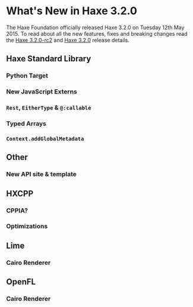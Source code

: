 [_template]: ../templates/roundup.html
[date]: / "2015-05-14 10:31:00"
[modified]: / "2015-05-14 10:31:00"
[published]: / "2015-05-14 10:31:00"
[“”]: a ""
# What's New in Haxe 3.2.0

The Haxe Foundation officially released Haxe 3.2.0 on Tuesday 12th May 2015.
To read about all the new features, fixes and breaking changes read the
[Haxe 3.2.0-rc2][l1] and [Haxe 3.2.0][l2] release details.

## Haxe Standard Library

### Python Target

### New JavaScript Externs

### `Rest`, `EitherType` & `@:callable`

### Typed Arrays

### `Context.addGlobalMetadata`

## Other

### New API site & template

## HXCPP

### CPPIA?

### Optimizations

## Lime

### Cairo Renderer

## OpenFL

### Cairo Renderer

[l2]: http://haxe.org/download/version/3.2.0/ "Haxe 3.2.0 release details"
[l1]: http://haxe.org/download/version/3.2.0-rc.2/ "Haxe 3.2.0-rc2 release details"